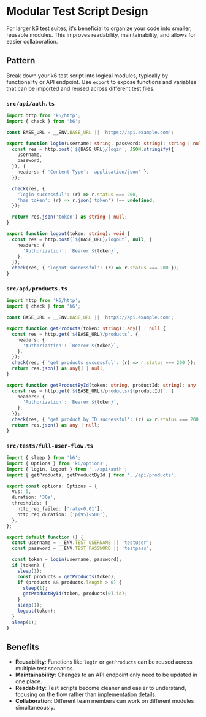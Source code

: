 # Modular Test Script Design

For larger k6 test suites, it's beneficial to organize your code into smaller, reusable modules. This improves readability, maintainability, and allows for easier collaboration.

## Pattern

Break down your k6 test script into logical modules, typically by functionality or API endpoint. Use `export` to expose functions and variables that can be imported and reused across different test files.

### `src/api/auth.ts`

```typescript
import http from 'k6/http';
import { check } from 'k6';

const BASE_URL = __ENV.BASE_URL || 'https://api.example.com';

export function login(username: string, password: string): string | null {
  const res = http.post(`${BASE_URL}/login`, JSON.stringify({
    username,
    password,
  }), {
    headers: { 'Content-Type': 'application/json' },
  });

  check(res, {
    'login successful': (r) => r.status === 200,
    'has token': (r) => r.json('token') !== undefined,
  });

  return res.json('token') as string | null;
}

export function logout(token: string): void {
  const res = http.post(`${BASE_URL}/logout`, null, {
    headers: {
      'Authorization': `Bearer ${token}`,
    },
  });
  check(res, { 'logout successful': (r) => r.status === 200 });
}
```

### `src/api/products.ts`

```typescript
import http from 'k6/http';
import { check } from 'k6';

const BASE_URL = __ENV.BASE_URL || 'https://api.example.com';

export function getProducts(token: string): any[] | null {
  const res = http.get(`${BASE_URL}/products`, {
    headers: {
      'Authorization': `Bearer ${token}`,
    },
  });
  check(res, { 'get products successful': (r) => r.status === 200 });
  return res.json() as any[] | null;
}

export function getProductById(token: string, productId: string): any | null {
  const res = http.get(`${BASE_URL}/products/${productId}`, {
    headers: {
      'Authorization': `Bearer ${token}`,
    },
  });
  check(res, { 'get product by ID successful': (r) => r.status === 200 });
  return res.json() as any | null;
}
```

### `src/tests/full-user-flow.ts`

```typescript
import { sleep } from 'k6';
import { Options } from 'k6/options';
import { login, logout } from '../api/auth';
import { getProducts, getProductById } from '../api/products';

export const options: Options = {
  vus: 5,
  duration: '30s',
  thresholds: {
    http_req_failed: ['rate<0.01'],
    http_req_duration: ['p(95)<500'],
  },
};

export default function () {
  const username = __ENV.TEST_USERNAME || 'testuser';
  const password = __ENV.TEST_PASSWORD || 'testpass';

  const token = login(username, password);
  if (token) {
    sleep(1);
    const products = getProducts(token);
    if (products && products.length > 0) {
      sleep(1);
      getProductById(token, products[0].id);
    }
    sleep(1);
    logout(token);
  }
  sleep(1);
}
```

## Benefits

*   **Reusability**: Functions like `login` or `getProducts` can be reused across multiple test scenarios.
*   **Maintainability**: Changes to an API endpoint only need to be updated in one place.
*   **Readability**: Test scripts become cleaner and easier to understand, focusing on the flow rather than implementation details.
*   **Collaboration**: Different team members can work on different modules simultaneously.
